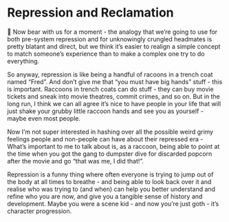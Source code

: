 # Repression and Reclamation

🎉 Now bear with us for a moment - the analogy that we’re going to use for both pre-system repression and for unknowingly crungled headmates is pretty blatant and direct, but we think it’s easier to realign a simple concept to match someone’s experience than to make a complex one try to do everything.

So anyway, repression is like being a handful of racoons in a trench coat named “Fred”. And don’t give me that “you must have big hands” stuff - this is important. Raccoons in trench coats can do stuff - they can buy movie tickets and sneak into movie theatres, commit crimes, and so on. But in the long run, I think we can all agree it’s nice to have people in your life that will just shake your grubby little raccoon hands and see you as yourself - maybe even most people.

Now I’m not super interested in hashing over all the possible weird grimy feelings people and non-people can have about their repressed era - What’s important to me to talk about is, as a raccoon, being able to point at the time when you got the gang to dumpster dive for discarded popcorn after the movie and go “that was me, I did that!”. 

Repression is a funny thing where often everyone is trying to jump out of the body at all times to breathe - and being able to look back over it and realise who was trying to (and when) can help you better understand and refine who you are now, and give you a tangible sense of history and development. Maybe you were a scene kid - and now you’re just goth - it’s character progression.
